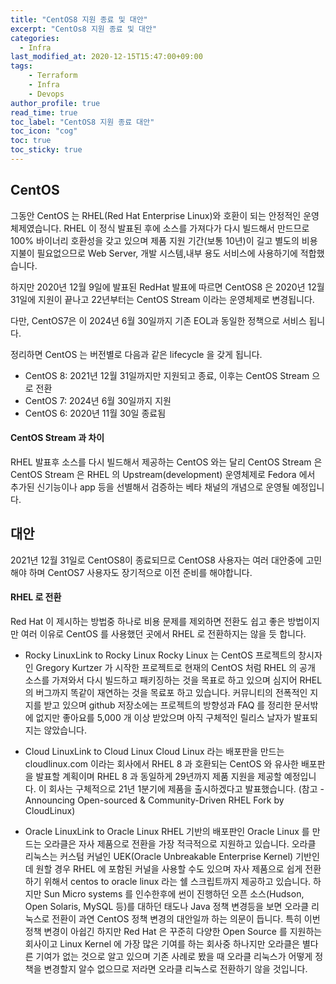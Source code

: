 ```yaml
---
title: "CentOS8 지원 종료 및 대안"
excerpt: "CentOs8 지원 종료 및 대안"
categories: 
  - Infra
last_modified_at: 2020-12-15T15:47:00+09:00
tags: 
    - Terraform
    - Infra
    - Devops
author_profile: true
read_time: true
toc_label: "CentOS8 지원 종료 대안" 
toc_icon: "cog" 
toc: true
toc_sticky: true
---
```



## CentOS
그동안 CentOS 는 RHEL(Red Hat Enterprise Linux)와 호환이 되는 안정적인 운영체제였습니다.
RHEL 이 정식 발표된 후에 소스를 가져다가 다시 빌드해서 만드므로 100% 바이너리 호환성을 갖고 있으며 제품 지원 기간(보통 10년)이 길고 별도의 비용 지불이 필요없으므로 Web Server, 개발 시스템,내부 용도 서비스에 사용하기에 적합했습니다.

하지만 2020년 12월 9일에 발표된 RedHat 발표에 따르면 CentOS8 은 2020년 12월 31일에 지원이 끝나고 22년부터는 CentOS Stream 이라는 운영체제로 변경됩니다.

다만, CentOS7은 이 2024년 6월 30일까지 기존 EOL과 동일한 정책으로 서비스 됩니다.


정리하면 CentOS 는 버전별로 다음과 같은 lifecycle 을 갖게 됩니다.

* CentOS 8: 2021년 12월 31일까지만 지원되고 종료, 이후는 CentOS Stream 으로 전환
* CentOS 7: 2024년 6월 30일까지 지원
* CentOS 6: 2020년 11월 30일 종료됨

#### CentOS Stream 과 차이
RHEL 발표후 소스를 다시 빌드해서 제공하는 CentOS 와는 달리 CentOS Stream 은  CentOS Stream 은 RHEL 의 Upstream(development) 운영체제로 Fedora 에서 추가된 신기능이나 app 등을 선별해서 검증하는 베타 채널의 개념으로 운영될 예정입니다.



## 대안
2021년 12월 31일로 CentOS8이 종료되므로 CentOS8 사용자는 여러 대안중에 고민해야 하며 CentOS7 사용자도 장기적으로 이전 준비를 해야합니다.

#### RHEL 로 전환
Red Hat 이 제시하는 방법중 하나로 비용 문제를 제외하면 전환도 쉽고 좋은 방법이지만 여러 이유로 CentOS 를 사용했던 곳에서 RHEL 로 전환하지는 않을 듯 합니다.

* Rocky LinuxLink to Rocky Linux
Rocky Linux 는 CentOS 프로젝트의 창시자인 Gregory Kurtzer 가 시작한 프로젝트로 현재의 CentOS 처럼 RHEL 의 공개 소스를 가져와서 다시 빌드하고 패키징하는 것을 목표로 하고 있으며 심지어 RHEL 의 버그까지 똑같이 재연하는 것을 목료포 하고 있습니다. 
커뮤니티의 전폭적인 지지를 받고 있으며 github 저장소에는 프로젝트의 방향성과 FAQ 를 정리한 문서밖에 없지만 좋아요를 5,000 개 이상 받았으며 아직 구체적인 릴리스 날자가 발표되지는 않았습니다.

* Cloud LinuxLink to Cloud Linux
Cloud Linux 라는 배포판을 만드는 cloudlinux.com 이라는 회사에서 RHEL 8 과 호환되는 CentOS 와 유사한 배포판을 발표할 계획이며 RHEL 8 과 동일하게 29년까지 제품 지원을 제공할 예정입니다.
이 회사는 구체적으로 21년 1분기에 제품을 출시하겠다고 발표했습니다. (참고 - Announcing Open-sourced & Community-Driven RHEL Fork by CloudLinux)

* Oracle LinuxLink to Oracle Linux
RHEL 기반의 배포판인 Oracle Linux 를 만드는 오라클은 자사 제품으로 전환을 가장 적극적으로 지원하고 있습니다.
오라클 리눅스는 커스텀 커널인 UEK(Oracle Unbreakable Enterprise Kernel) 기반인데 원할 경우 RHEL 에 포함된 커널을 사용할 수도 있으며 자사 제품으로 쉽게 전환하기 위해서 centos to oracle linux 라는 쉘 스크립트까지 제공하고 있습니다.
하지만 Sun Micro systems 를 인수한후에 썬이 진행하던 오픈 소스(Hudson, Open Solaris, MySQL 등)를 대하던 태도나 Java 정책 변경등을 보면 오라클 리눅스로 전환이 과연 CentOS 정책 변경의 대안일까 하는 의문이 듭니다.
특히 이번 정책 변경이 아쉽긴 하지만 Red Hat 은 꾸준히 다양한 Open Source 를 지원하는 회사이고 Linux Kernel 에 가장 많은 기여를 하는 회사중 하나지만 오라클은 별다른 기여가 없는 것으로 알고 있으며 기존 사례로 봤을 때 오라클 리눅스가 어떻게 정책을 변경할지 알수 없으므로 저라면 오라클 리눅스로 전환하기 않을 것입니다.

